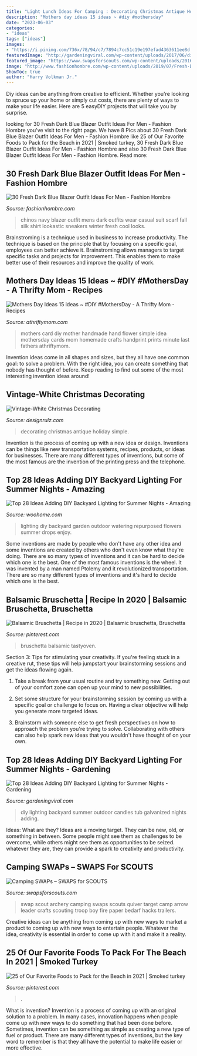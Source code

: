 ```yaml
---
title: "Light Lunch Ideas For Camping : Decorating Christmas Antique Holiday Simple"
description: "Mothers day ideas 15 ideas ~ #diy #mothersday"
date: "2023-06-03"
categories:
- "ideas"
tags: ["ideas"]
images:
- "https://i.pinimg.com/736x/78/94/c7/7894c7cc51c19e197efad4363611ee8d.jpg"
featuredImage: "http://gardeningviral.com/wp-content/uploads/2017/06/diy-outdoor-lighting-9.jpg"
featured_image: "https://www.swapsforscouts.com/wp-content/uploads/2016/03/Archery_Swap_Quiver_Target_Arrow.jpg"
image: "http://www.fashionhombre.com/wp-content/uploads/2019/07/Fresh-Dark-Blue-Blazer-Outfit-Ideas-For-Men-12-1.jpg"
ShowToc: true
author: "Harry Volkman Jr."
---
```



Diy ideas can be anything from creative to efficient. Whether you're looking to spruce up your home or simply cut costs, there are plenty of ways to make your life easier. Here are 5 easyDIY projects that will take you by surprise.

	

		
looking for 30 Fresh Dark Blue Blazer Outfit Ideas For Men - Fashion Hombre you've visit to the right page. We have 8 Pics about 30 Fresh Dark Blue Blazer Outfit Ideas For Men - Fashion Hombre like 25 of Our Favorite Foods to Pack for the Beach in 2021 | Smoked turkey, 30 Fresh Dark Blue Blazer Outfit Ideas For Men - Fashion Hombre and also 30 Fresh Dark Blue Blazer Outfit Ideas For Men - Fashion Hombre. Read more:
		
    
## 30 Fresh Dark Blue Blazer Outfit Ideas For Men - Fashion Hombre

<img loading=lazy src="http://www.fashionhombre.com/wp-content/uploads/2019/07/Fresh-Dark-Blue-Blazer-Outfit-Ideas-For-Men-12-1.jpg" onerror="this.onerror=null;this.src='https://tse2.mm.bing.net/th?id=OIP.GonPSKXua_3ro3Jr9-_D4wHaLH&amp;pid=15.1';" alt="30 Fresh Dark Blue Blazer Outfit Ideas For Men - Fashion Hombre">

_Source: fashionhombre.com_

>chinos navy blazer outfit mens dark outfits wear casual suit scarf fall silk shirt lookastic sneakers winter fresh cool looks. 

	

Brainstroming is a technique used in business to increase productivity. The technique is based on the principle that by focusing on a specific goal, employees can better achieve it. Brainstroming allows managers to target specific tasks and projects for improvement. This enables them to make better use of their resources and improve the quality of work.

    
## Mothers Day Ideas 15 Ideas ~ #DIY #MothersDay - A Thrifty Mom - Recipes

<img loading=lazy src="http://athriftymom.com/wp-content/uploads/2012/05/handmade-mothers-day-card-ideas.jpg" onerror="this.onerror=null;this.src='https://tse1.mm.bing.net/th?id=OIP.xnucKwvD6iQPxlGFadzBEwHaLL&amp;pid=15.1';" alt="Mothers Day Ideas 15 ideas ~ #DIY #MothersDay - A Thrifty Mom - Recipes">

_Source: athriftymom.com_

>mothers card diy mother handmade hand flower simple idea mothersday cards mom homemade crafts handprint prints minute last fathers athriftymom. 

	

Invention ideas come in all shapes and sizes, but they all have one common goal: to solve a problem. With the right idea, you can create something that nobody has thought of before. Keep reading to find out some of the most interesting invention ideas around!

    
## Vintage-White Christmas Decorating

<img loading=lazy src="https://cdn.designrulz.com/wp-content/uploads/2011/12/1233728_t0X781u8_c.jpg" onerror="this.onerror=null;this.src='https://tse1.mm.bing.net/th?id=OIP.8bQKVB4zUYFVfA1ZhtPQ8gHaKj&amp;pid=15.1';" alt="Vintage-White Christmas Decorating">

_Source: designrulz.com_

>decorating christmas antique holiday simple. 

	

Invention is the process of coming up with a new idea or design. Inventions can be things like new transportation systems, recipes, products, or ideas for businesses. There are many different types of inventions, but some of the most famous are the invention of the printing press and the telephone.

    
## Top 28 Ideas Adding DIY Backyard Lighting For Summer Nights - Amazing

<img loading=lazy src="http://www.woohome.com/wp-content/uploads/2017/05/diy-outdoor-lighting-29.jpg" onerror="this.onerror=null;this.src='https://tse1.mm.bing.net/th?id=OIP.hip-vicNuxjV8Qq9f-TIWQHaLD&amp;pid=15.1';" alt="Top 28 Ideas Adding DIY Backyard Lighting for Summer Nights - Amazing">

_Source: woohome.com_

>lighting diy backyard garden outdoor watering repurposed flowers summer drops enjoy. 

	

Some inventions are made by people who don't have any other idea and some inventions are created by others who don't even know what they're doing. There are so many types of inventions and it can be hard to decide which one is the best. One of the most famous inventions is the wheel. It was invented by a man named Ptolemy and it revolutionized transportation. There are so many different types of inventions and it's hard to decide which one is the best.

    
## Balsamic Bruschetta | Recipe In 2020 | Balsamic Bruschetta, Bruschetta

<img loading=lazy src="https://i.pinimg.com/736x/78/94/c7/7894c7cc51c19e197efad4363611ee8d.jpg" onerror="this.onerror=null;this.src='https://tse2.mm.bing.net/th?id=OIP.Ks_rwPDrIAcA_2DD8gcl6wHaJ3&amp;pid=15.1';" alt="Balsamic Bruschetta | Recipe in 2020 | Balsamic bruschetta, Bruschetta">

_Source: pinterest.com_

>bruschetta balsamic tastyoven. 

	

Section 3: Tips for stimulating your creativity.
If you're feeling stuck in a creative rut, these tips will help jumpstart your brainstorming sessions and get the ideas flowing again.
1. Take a break from your usual routine and try something new. Getting out of your comfort zone can open up your mind to new possibilities.

2. Set some structure for your brainstorming session by coming up with a specific goal or challenge to focus on. Having a clear objective will help you generate more targeted ideas.

3. Brainstorm with someone else to get fresh perspectives on how to approach the problem you're trying to solve. Collaborating with others can also help spark new ideas that you wouldn't have thought of on your own.

    
## Top 28 Ideas Adding DIY Backyard Lighting For Summer Nights - Gardening

<img loading=lazy src="http://gardeningviral.com/wp-content/uploads/2017/06/diy-outdoor-lighting-9.jpg" onerror="this.onerror=null;this.src='https://tse1.mm.bing.net/th?id=OIP.1z1LqQHPHpFXIuNneUObywHaMU&amp;pid=15.1';" alt="Top 28 Ideas Adding DIY Backyard Lighting for Summer Nights - Gardening">

_Source: gardeningviral.com_

>diy lighting backyard summer outdoor candles tub galvanized nights adding. 

	

Ideas: What are they?
Ideas are a moving target. They can be new, old, or something in between. Some people might see them as challenges to be overcome, while others might see them as opportunities to be seized. whatever they are, they can provide a spark to creativity and productivity.

    
## Camping SWAPs – SWAPS For SCOUTS

<img loading=lazy src="https://www.swapsforscouts.com/wp-content/uploads/2016/03/Archery_Swap_Quiver_Target_Arrow.jpg" onerror="this.onerror=null;this.src='https://tse2.mm.bing.net/th?id=OIP.05teXMKiszl7SzaRQbQgXQHaLG&amp;pid=15.1';" alt="Camping SWAPs – SWAPS for SCOUTS">

_Source: swapsforscouts.com_

>swap scout archery camping swaps scouts quiver target camp arrow leader crafts scouting troop boy fire paper bedarf hacks trailers. 

	

Creative ideas can be anything from coming up with new ways to market a product to coming up with new ways to entertain people. Whatever the idea, creativity is essential in order to come up with it and make it a reality.

    
## 25 Of Our Favorite Foods To Pack For The Beach In 2021 | Smoked Turkey

<img loading=lazy src="https://i.pinimg.com/736x/b4/e8/bb/b4e8bb1f20a8aa10a9154bc778fe46b7.jpg" onerror="this.onerror=null;this.src='https://tse3.mm.bing.net/th?id=OIP.pK7K6p2CWim42Xaq6kvkMQHaLH&amp;pid=15.1';" alt="25 of Our Favorite Foods to Pack for the Beach in 2021 | Smoked turkey">

_Source: pinterest.com_

>. 

	

What is invention?
Invention is a process of coming up with an original solution to a problem. In many cases, innovation happens when people come up with new ways to do something that had been done before. Sometimes, invention can be something as simple as creating a new type of fuel or product. There are many different types of inventions, but the key word to remember is that they all have the potential to make life easier or more effective.


